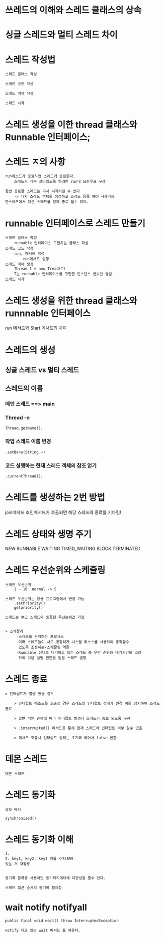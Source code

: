 # 쓰레드의 이해와 스레드 클래스의 상속


# 싱글 스레드와 멀티 스레드 차이





# 스레드 작성법 
    스레드 클래스 작성

    스래드 코드 작성

    스래드 객체 작성
 
    스레드 시작


# 스레드 생성을 이한 thread 클래스와 Runnable 인터페이스;






# 스레드 ㅈ의 사항
    run메소드가 종료하면 스레드가 종료한다.
        스레드가 게속 살아있도록 하려면 run내 므한루프 구성
    
    한번 종료한 스레드는 다시 시작시킬 수 없다
        -> 다시 스레드 객체를 생성하고 스레드 등록 해야 사용가능
    한스레드에서 다른 스레드를 강제 종료 할수 있다.




# runnable 인터페이스로 스레드 만들기

    스레드 클래스 작성
        runnable 인터페이스 구현하는 클래스 작성
    스레드 코드 작성
        run, 메서드 작성
            run메서드 실행 
    스레드 객체 생성
        Thread t = new Tread(T)
        T는 runnable 인터페이스를 구현한 인스턴스 변수만 들감 
    스레드 시작 





# 스레드 생성을 위한 thread 클래스와 runnnable 인터페이스



run 메서드와 Start 메서드의 차이 



# 스레드의 생성


## 싱글 스레드 vs 멀티 스레드 

## 스레드의 이름 

### 메인 스레드  ==> main

### Thread -n
    Thread.getName();

### 작업 스레드 이름 변경
    .setBane(String ~)


### 코드 실행하는 현재 스레드 객체의 참조 얻기
    .currentThread();



# 스레드를 생성하는 2번 방법


join메서드
    조인메서드가 호출되면 해당 스레드의 종료를 기다림!



# 스레드 상태와 생명 주기 

NEW
RUNNABLE
WAITING
TIMED_WAITING
BLOCK
TERMINATED




# 스레드 우선순위와 스케쥴링

    스레드 우선순위
        1 ~ 10  normal -> 5
    
    스레드 우선순위는 응용 프로그램에서 변경 가능
        .setPriority()
        getpriority()

    스레드는 부모 스레드와 동등한 우선순위값 가짐


    > 스케줄러
         -스레드를 관리하는 프로세스
         -여러 스레드들이 서로 공평하게 시스템 리소스를 사용하여 동작할수 
          있도록 조정하는-스케줄링 역활
         -Runnable 상태로 대기하고 있는 스레드 중 우선 순위와 대기시간을 고려
          하여 다음 실행 권한을 얻을 스레드 결정 





# 스레드 종료 

    > 인터럽트가 발생 했을 경우

        > 인터럽트 메소드를 호출할 경우 스레드의 인터럽트 상태가 변경 이를 감지하여 스레드 종료

        > 일반 적인 관행에 따라 인터럽트 발생시 스레드가 종료 되도록 구현

        > .interrupted() 메서드를 통해 현재 스레드에 인터럽트 여부 알수 있음

        > 메서드 호출시 인터럽트 상태는 초기화 되어서 false 반환 



# 데몬 스레드
    데몬 스레드 


# 스레드 동기화

    상호 배타

    synchronized()

# 스레드 동기화 이해 

    1. 
    2. key1, key2, key3 키를 ㅇ74859-
    있는 거 재활용


    동기화 블록을 사용하면 동기화키에대해 다양성을 줄수 있다.

    스레드 접근 순서의 동기화 필요성


# wait notify notifyall

    public final void wait() throw InterruptedException

    notify 자고 있는 wait 메서드 를 꺠운다.
    




